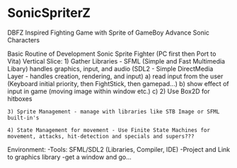 # SonicSpriterZ
 DBFZ Inspired Fighting Game with Sprite of GameBoy Advance Sonic Characters

Basic Routine of Development
Sonic Sprite Fighter (PC first then Port to Vita)
Vertical Slice:
	1) Gather Libraries - SFML (Simple and Fast Multimedia Libary) handles graphics, input, and audio
								(SDL2 - Simple DirectMedia Layer - handles creation, rendering, and input)
		a) read input from the user (Keyboard initial priority, then FightStick, then gamepad...)
		b) show effect of input in game (moving image within window etc.)
		c)
	2) Use Box2D for hitboxes
	
	3) Sprite Management - manage with libraries like STB Image or SFML built-in's
	
	4) State Management for movement - Use Finite State Machines for movement, attacks, hit-detection and specials and supers???

Environment:
-Tools: SFML/SDL2 (Libraries, Compiler, IDE)
-Project and Link to graphics library
-get a window and go...

